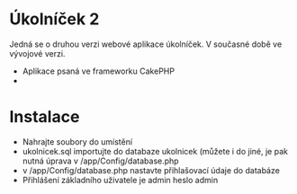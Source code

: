 Úkolníček 2
==========

Jedná se o druhou verzi webové aplikace úkolníček. V současné době ve vývojové verzi.
- Aplikace psaná ve frameworku CakePHP
- 


Instalace
=========

- Nahrajte soubory do umístění
- ukolnicek.sql importujte do databaze ukolnicek (můžete i do jiné, je pak nutná úprava v /app/Config/database.php
- v /app/Config/database.php nastavte přihlašovací údaje do databáze
- Přihlášení základního uživatele je admin heslo admin
